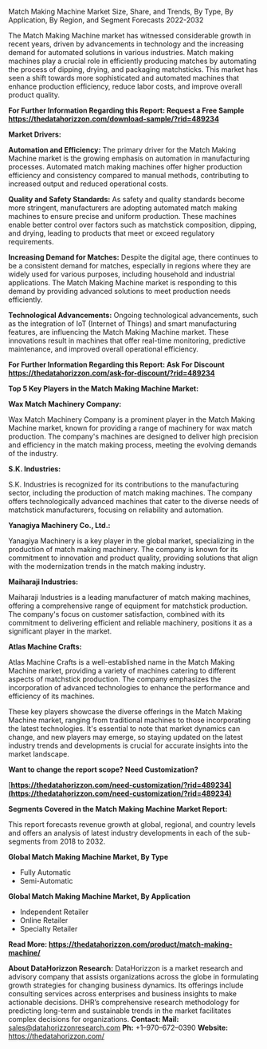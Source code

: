 ﻿Match Making Machine Market Size, Share, and Trends, By Type, By Application, By Region, and Segment Forecasts 2022-2032

The Match Making Machine market has witnessed considerable growth in recent years, driven by advancements in technology and the increasing demand for automated solutions in various industries. Match making machines play a crucial role in efficiently producing matches by automating the process of dipping, drying, and packaging matchsticks. This market has seen a shift towards more sophisticated and automated machines that enhance production efficiency, reduce labor costs, and improve overall product quality.

**For Further Information Regarding this Report: Request a Free Sample <https://thedatahorizzon.com/download-sample/?rid=489234>** 

**Market Drivers:**

**Automation and Efficiency:** The primary driver for the Match Making Machine market is the growing emphasis on automation in manufacturing processes. Automated match making machines offer higher production efficiency and consistency compared to manual methods, contributing to increased output and reduced operational costs.

**Quality and Safety Standards:** As safety and quality standards become more stringent, manufacturers are adopting automated match making machines to ensure precise and uniform production. These machines enable better control over factors such as matchstick composition, dipping, and drying, leading to products that meet or exceed regulatory requirements.

**Increasing Demand for Matches:** Despite the digital age, there continues to be a consistent demand for matches, especially in regions where they are widely used for various purposes, including household and industrial applications. The Match Making Machine market is responding to this demand by providing advanced solutions to meet production needs efficiently.

**Technological Advancements:** Ongoing technological advancements, such as the integration of IoT (Internet of Things) and smart manufacturing features, are influencing the Match Making Machine market. These innovations result in machines that offer real-time monitoring, predictive maintenance, and improved overall operational efficiency.

**For Further Information Regarding this Report: Ask For Discount <https://thedatahorizzon.com/ask-for-discount/?rid=489234>** 

**Top 5 Key Players in the Match Making Machine Market:**

**Wax Match Machinery Company:**

Wax Match Machinery Company is a prominent player in the Match Making Machine market, known for providing a range of machinery for wax match production. The company's machines are designed to deliver high precision and efficiency in the match making process, meeting the evolving demands of the industry.

**S.K. Industries:**

S.K. Industries is recognized for its contributions to the manufacturing sector, including the production of match making machines. The company offers technologically advanced machines that cater to the diverse needs of matchstick manufacturers, focusing on reliability and automation.

**Yanagiya Machinery Co., Ltd.:**

Yanagiya Machinery is a key player in the global market, specializing in the production of match making machinery. The company is known for its commitment to innovation and product quality, providing solutions that align with the modernization trends in the match making industry.

**Maiharaji Industries:**

Maiharaji Industries is a leading manufacturer of match making machines, offering a comprehensive range of equipment for matchstick production. The company's focus on customer satisfaction, combined with its commitment to delivering efficient and reliable machinery, positions it as a significant player in the market.

**Atlas Machine Crafts:**

Atlas Machine Crafts is a well-established name in the Match Making Machine market, providing a variety of machines catering to different aspects of matchstick production. The company emphasizes the incorporation of advanced technologies to enhance the performance and efficiency of its machines.

These key players showcase the diverse offerings in the Match Making Machine market, ranging from traditional machines to those incorporating the latest technologies. It's essential to note that market dynamics can change, and new players may emerge, so staying updated on the latest industry trends and developments is crucial for accurate insights into the market landscape.

**Want to change the report scope? Need Customization?**

[**https://thedatahorizzon.com/need-customization/?rid=489234](https://thedatahorizzon.com/need-customization/?rid=489234)** 

**Segments Covered in the Match Making Machine Market Report:**

This report forecasts revenue growth at global, regional, and country levels and offers an analysis of latest industry developments in each of the sub-segments from 2018 to 2032.

**Global Match Making Machine Market, By Type**

- Fully Automatic
- Semi-Automatic

**Global Match Making Machine Market, By Application**

- Independent Retailer
- Online Retailer
- Specialty Retailer

**Read More: <https://thedatahorizzon.com/product/match-making-machine/>** 

**About DataHorizzon Research:**DataHorizzon is a market research and advisory company that assists organizations across the globe in formulating growth strategies for changing business dynamics. Its offerings include consulting services across enterprises and business insights to make actionable decisions. DHR’s comprehensive research methodology for predicting long-term and sustainable trends in the market facilitates complex decisions for organizations.**Contact:Mail:** <sales@datahorizzonresearch.com> **Ph:** +1–970–672–0390**Website:** <https://thedatahorizzon.com/> 

